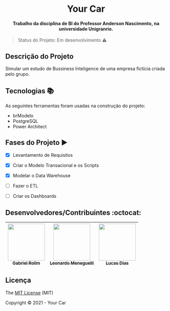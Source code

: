 <h1 align="center">Your Car</h1>
<p align="center"></p>

<h4 align="center">
    Trabalho da disciplina de BI do Professor Anderson Nascimento, na universidade Unigranrio.        
</h4>

> Status do Projeto: Em desenvolvimento :warning:
           
## Descrição do Projeto

Simular um estudo de Bussiness Inteligence de uma empresa fictícia criada pelo grupo.
           
## Tecnologias :books:
           
As seguintes ferramentas foram usadas na construção do projeto:
           
 - brModelo
 - PostgreSQL
 - Power Architect
           
 ## Fases do Projeto :arrow_forward:
 
 - [x] Levantamento de Requisitos
 - [x] Criar o Modelo Transacional e os Scripts
 - [x] Modelar o Data Warehouse
 - [ ] Fazer o ETL
 - [ ] Criar os Dashboards
           
           
 ## Desenvolvedores/Contribuintes :octocat:
           
| [<img src="https://avatars.githubusercontent.com/u/63819323?v=4" width=115><br><sub>Gabriel Rolim</sub>](https://github.com/Gabriel-Venancio) |  [<img src="https://avatars.githubusercontent.com/u/88052231?v=4" width=115><br><sub>Leonardo Meneguelli</sub>](https://github.com/LeonardoMeneguelli1) |  [<img src="https://avatars.githubusercontent.com/u/78268462?v=4" width=115><br><sub>Lucas Dias</sub>](https://github.com/lcszraaad) |
| :---: | :---: | :---: 
       
## Licença 

The [MIT License]() (MIT)

Copyright :copyright: 2021 - Your Car

 
           
  
